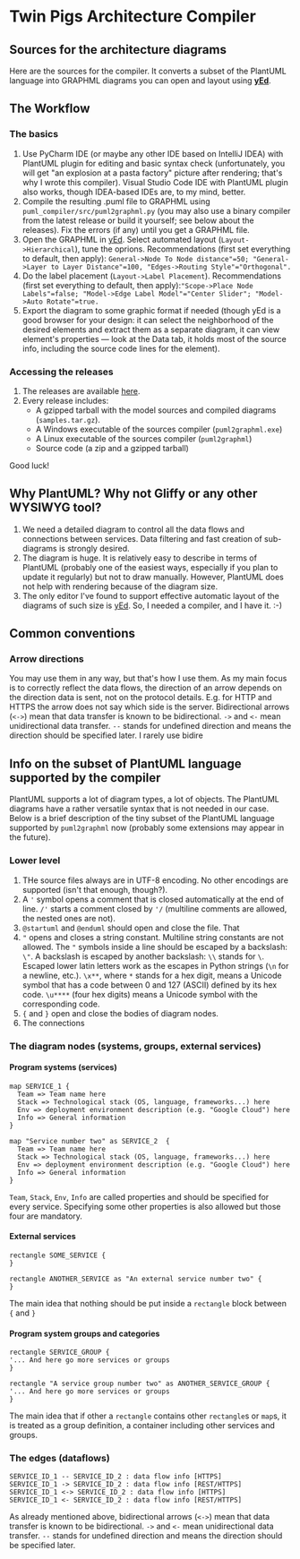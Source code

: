 # Twin Pigs Architecture Compiler
## Sources for the architecture diagrams
Here are the sources for the compiler. It converts a subset of the PlantUML language into GRAPHML diagrams you can open and layout using [**yEd**](https://www.yworks.com/products/yed/download).

## The Workflow
### The basics
1. Use PyCharm IDE (or maybe any other IDE based on IntelliJ IDEA) with PlantUML plugin for editing and basic syntax check (unfortunately, you will get "an explosion at a pasta factory" picture after rendering; that's why I wrote this compiler). Visual Studio Code IDE with PlantUML plugin also works, though IDEA-based IDEs are, to my mind, better.
2. Compile the resulting .puml file to GRAPHML using `puml_compiler/src/puml2graphml.py` (you may also use a binary compiler from the latest release or build it yourself; see below about the releases). Fix the errors (if any) until you get a GRAPHML file.
3. Open the GRAPHML in [yEd](https://www.yworks.com/products/yed/download). Select automated layout (`Layout->Hierarchical`), tune the oprions. Recommendations (first set everything to default, then apply): ``General->Node To Node distance"=50; "General->Layer to Layer Distance"=100, "Edges->Routing Style"="Orthogonal".``
4. Do the label placement (`Layout->Label Placement`). Recommendations (first set everything to default, then apply):``"Scope->Place Node Labels"=false; "Model->Edge Label Model"="Center Slider"; "Model->Auto Rotate"=true.``
5. Export the diagram to some graphic format if needed (though yEd is a good browser for your design: it can select the neighborhood of the desired elements and extract them as a separate diagram, it can view element's properties — look at the Data tab, it holds most of the source info, including the source code lines for the element).

### Accessing the releases
1. The releases are available [here](https://github.com/twinpigs-agile/twinpigs-design/releases).
2. Every release includes:
   - A gzipped tarball with the model sources and compiled diagrams (`samples.tar.gz`).
   - A Windows executable of the sources compiler (`puml2graphml.exe`)
   - A Linux executable of the sources compiler (`puml2graphml`)
   - Source code (a zip and a gzipped tarball)

Good luck!

## Why PlantUML? Why not Gliffy or any other WYSIWYG tool?
1. We need a detailed diagram to control all the data flows and connections between services. Data filtering and fast creation of sub-diagrams is strongly desired.
2. The diagram is huge. It is relatively easy to describe in terms of PlantUML (probably one of the easiest ways, especially if you plan to update it regularly) but not to draw manually. However, PlantUML does not help with rendering because of the diagram size.
3. The only editor I've found to support effective automatic layout of the diagrams of such size is [yEd](https://www.yworks.com/products/yed/download). So, I needed a compiler, and I have it. :-)

## Common conventions
### Arrow directions
You may use them in any way, but that's how I use them. As my main focus is to correctly reflect the data flows, the direction of an arrow depends on the direction data is sent, not on the protocol details. E.g. for HTTP and HTTPS the arrow does not say which side is the server. Bidirectional arrows (`<->`) mean that data transfer is known to be bidirectional. `->` and `<-` mean unidirectional data transfer. `--` stands for undefined direction and means the direction should be specified later. I rarely use bidire

## Info on the subset of PlantUML language supported by the compiler
PlantUML supports a lot of diagram types, a lot of objects. The PlantUML diagrams have a rather versatile syntax that is not needed in our case. Below is a brief description of the tiny subset of the PlantUML language supported by `puml2graphml` now (probably some extensions may appear in the future).

### Lower level
1. THe source files always are in UTF-8 encoding. No other encodings are supported (isn't that enough, though?).
2. A `'` symbol opens a comment that is closed automatically at the end of line. `/'` starts a comment closed by `'/` (multiline comments are allowed, the nested ones are not).
3. `@startuml` and `@enduml` should open and close the file. That 
4. `"` opens and closes a string constant. Multiline string constants are not allowed. The `"` symbols inside a line should be escaped by a backslash: `\"`. A backslash is escaped by another backslash: `\\` stands for `\`. Escaped lower latin letters work as the escapes in Python strings (`\n` for a newline, etc.). `\x**`, where `*` stands for a hex digit, means a Unicode symbol that has a code between 0 and 127 (ASCII) defined by its hex code. `\u****` (four hex digits) means a Unicode symbol with the corresponding code.
5. `{` and `}` open and close the bodies of diagram nodes.
6. The connections

### The diagram nodes (systems, groups, external services)

#### Program systems (services)
```
map SERVICE_1 {
  Team => Team name here
  Stack => Technological stack (OS, language, frameworks...) here
  Env => deployment environment description (e.g. "Google Cloud") here
  Info => General information
}

map "Service number two" as SERVICE_2  {
  Team => Team name here
  Stack => Technological stack (OS, language, frameworks...) here
  Env => deployment environment description (e.g. "Google Cloud") here
  Info => General information
}
```

`Team`, `Stack`, `Env`, `Info` are called properties and should be specified for every service. Specifying some other properties is also allowed but those four are mandatory.

#### External services
```
rectangle SOME_SERVICE {
}

rectangle ANOTHER_SERVICE as "An external service number two" {
}
```
The main idea that nothing should be put inside a `rectangle` block between `{` and `}`

#### Program system groups and categories
```
rectangle SERVICE_GROUP {
'... And here go more services or groups
}

rectangle "A service group number two" as ANOTHER_SERVICE_GROUP {
'... And here go more services or groups
}
```
The main idea that if other a `rectangle` contains other `rectangle`s or `map`s, it is treated as a group definition, a container including other services and groups.

### The edges (dataflows)
```
SERVICE_ID_1 -- SERVICE_ID_2 : data flow info [HTTPS]
SERVICE_ID_1 -> SERVICE_ID_2 : data flow info [REST/HTTPS]
SERVICE_ID_1 <-> SERVICE_ID_2 : data flow info [HTTPS]
SERVICE_ID_1 <- SERVICE_ID_2 : data flow info [REST/HTTPS]
```
As already mentioned above, bidirectional arrows (`<->`) mean that data transfer is known to be bidirectional. `->` and `<-` mean unidirectional data transfer. `--` stands for undefined direction and means the direction should be specified later.
